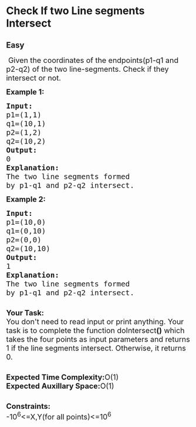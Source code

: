 # Check If two Line segments Intersect
## Easy 
<div class="problem-statement">
                <p></p><p><span style="font-size:20px">&nbsp;Given the coordinates of the endpoints(p1-q1 and p2-q2) of the two line-segments. Check if they intersect or not.</span></p>

<p><strong><span style="font-size:20px">Example 1:</span></strong></p>

<pre><span style="font-size:20px"><strong>Input:</strong>
p1=(1,1)
q1=(10,1)
p2=(1,2)
q2=(10,2)
<strong>Output:</strong>
0
<strong>Explanation:</strong>
The two line segments formed 
by p1-q1 and p2-q2 intersect.</span></pre>

<p><strong><span style="font-size:20px">Example 2:</span></strong></p>

<pre><span style="font-size:20px"><strong>Input:</strong>
p1=(10,0)
q1=(0,10)
p2=(0,0)
q2=(10,10)
<strong>Output:</strong>
1
<strong>Explanation:</strong>
The two line segments formed 
by p1-q1 and p2-q2 intersect.</span></pre>

<p><br>
<span style="font-size:20px"><strong>Your Task:</strong><br>
You don't need to read input or print anything. Your task is to complete the function doIntersect<strong>()</strong> which takes the four points as input parameters and returns 1 if the line segments intersect. Otherwise, it returns 0.</span></p>

<p><br>
<span style="font-size:20px"><strong>Expected Time Complexity:</strong>O(1)<br>
<strong>Expected Auxillary Space:</strong>O(1)</span><br>
&nbsp;</p>

<p><span style="font-size:20px"><strong>Constraints:</strong><br>
-10<sup>6</sup>&lt;=X,Y(for all points)&lt;=10<sup>6</sup></span></p>
 <p></p>
            </div>